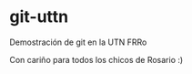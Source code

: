 git-uttn
=======

Demostración de git en la UTN FRRo

Con cariño para todos los chicos de Rosario :)
